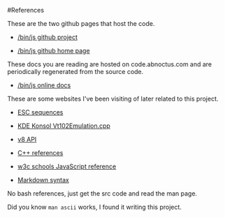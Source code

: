 #References

These are the two github pages that host the code.

* [/bin/js github project](https://github.com/teknopaul/binjs)

* [/bin/js github home page](http://teknopaul.github.com/binjs/)


These docs you are reading are hosted on code.abnoctus.com and are periodically regenerated from the source code.

* [/bin/js online docs](http://code.abnoctus.com/binjs/html/)

These are some websites I've been visiting of later related to this project.

* [ESC sequences](http://www.xfree86.org/current/ctlseqs.html)

* [KDE Konsol Vt102Emulation.cpp](http://kdebase.sourcearchive.com/documentation/4.3.0/Vt102Emulation_8cpp-source.html)

* [v8 API](http://izs.me/v8-docs/)

* [C++ references](http://www.cplusplus.com/reference/)

* [w3c schools JavaScript reference](http://www.w3schools.com/js/default.asp)

* [Markdown syntax](http://daringfireball.net/projects/markdown/syntax)


No bash references, just get the src code and read the man page.

Did you know `man ascii` works, I found it writing this project.

